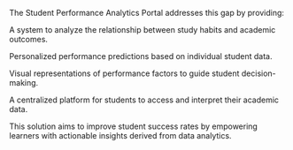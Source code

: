 The Student Performance Analytics Portal addresses this gap by providing:

A system to analyze the relationship between study habits and academic outcomes.

Personalized performance predictions based on individual student data.

Visual representations of performance factors to guide student decision-making.

A centralized platform for students to access and interpret their academic data.

This solution aims to improve student success rates by empowering learners with actionable insights derived from data analytics.
